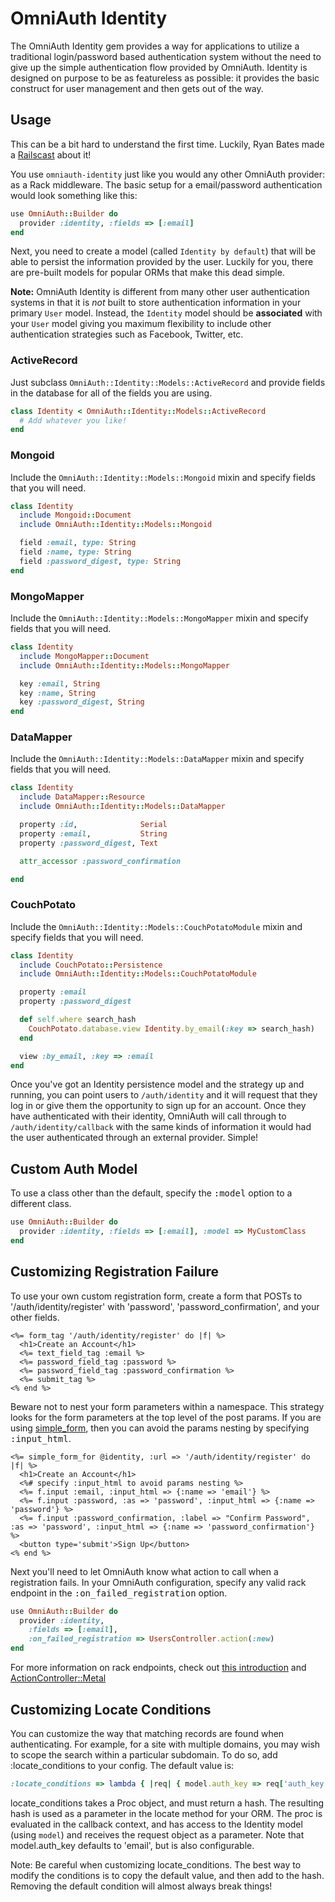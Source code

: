 # OmniAuth Identity

The OmniAuth Identity gem provides a way for applications to utilize a
traditional login/password based authentication system without the need
to give up the simple authentication flow provided by OmniAuth. Identity
is designed on purpose to be as featureless as possible: it provides the
basic construct for user management and then gets out of the way.

## Usage

This can be a bit hard to understand the first time. Luckily, Ryan Bates made
a [Railscast](http://railscasts.com/episodes/304-omniauth-identity) about it!

You use `omniauth-identity` just like you would any other OmniAuth provider: as a
Rack middleware. The basic setup for a email/password authentication would
look something like this:

```ruby
use OmniAuth::Builder do
  provider :identity, :fields => [:email]
end
```

Next, you need to create a model (called `Identity by default`) that will be
able to persist the information provided by the user. Luckily for you, there
are pre-built models for popular ORMs that make this dead simple.

**Note:** OmniAuth Identity is different from many other user authentication
systems in that it is *not* built to store authentication information in your primary
`User` model. Instead, the `Identity` model should be **associated** with your
`User` model giving you maximum flexibility to include other authentication
strategies such as Facebook, Twitter, etc.

### ActiveRecord

Just subclass `OmniAuth::Identity::Models::ActiveRecord` and provide fields
in the database for all of the fields you are using.

```ruby
class Identity < OmniAuth::Identity::Models::ActiveRecord
  # Add whatever you like!
end
```

### Mongoid

Include the `OmniAuth::Identity::Models::Mongoid` mixin and specify
fields that you will need.

```ruby
class Identity
  include Mongoid::Document
  include OmniAuth::Identity::Models::Mongoid

  field :email, type: String
  field :name, type: String
  field :password_digest, type: String
end
```

### MongoMapper

Include the `OmniAuth::Identity::Models::MongoMapper` mixin and specify
fields that you will need.

```ruby
class Identity
  include MongoMapper::Document
  include OmniAuth::Identity::Models::MongoMapper

  key :email, String
  key :name, String
  key :password_digest, String
end
```

### DataMapper

Include the `OmniAuth::Identity::Models::DataMapper` mixin and specify
fields that you will need.

```ruby
class Identity
  include DataMapper::Resource
  include OmniAuth::Identity::Models::DataMapper

  property :id,              Serial
  property :email,           String
  property :password_digest, Text

  attr_accessor :password_confirmation

end
```

### CouchPotato

Include the `OmniAuth::Identity::Models::CouchPotatoModule` mixin and specify fields that you will need.

```ruby
class Identity
  include CouchPotato::Persistence
  include OmniAuth::Identity::Models::CouchPotatoModule

  property :email
  property :password_digest

  def self.where search_hash
    CouchPotato.database.view Identity.by_email(:key => search_hash)
  end

  view :by_email, :key => :email
end
```

Once you've got an Identity persistence model and the strategy up and
running, you can point users to `/auth/identity` and it will request
that they log in or give them the opportunity to sign up for an account.
Once they have authenticated with their identity, OmniAuth will call
through to `/auth/identity/callback` with the same kinds of information
it would had the user authenticated through an external provider.
Simple!

## Custom Auth Model

To use a class other than the default, specify the <tt>:model</tt> option to a
different class.

```ruby
use OmniAuth::Builder do
  provider :identity, :fields => [:email], :model => MyCustomClass
end
```

## Customizing Registration Failure

To use your own custom registration form, create a form that POSTs to
'/auth/identity/register' with 'password', 'password_confirmation', and your
other fields.

```erb
<%= form_tag '/auth/identity/register' do |f| %>
  <h1>Create an Account</h1>
  <%= text_field_tag :email %>
  <%= password_field_tag :password %>
  <%= password_field_tag :password_confirmation %>
  <%= submit_tag %>
<% end %>
```

Beware not to nest your form parameters within a namespace. This strategy
looks for the form parameters at the top level of the post params. If you are
using [simple\_form](https://github.com/plataformatec/simple_form), then you
can avoid the params nesting by specifying <tt>:input_html</tt>.

```erb
<%= simple_form_for @identity, :url => '/auth/identity/register' do |f| %>
  <h1>Create an Account</h1>
  <%# specify :input_html to avoid params nesting %>
  <%= f.input :email, :input_html => {:name => 'email'} %>
  <%= f.input :password, :as => 'password', :input_html => {:name => 'password'} %>
  <%= f.input :password_confirmation, :label => "Confirm Password", :as => 'password', :input_html => {:name => 'password_confirmation'} %>
  <button type='submit'>Sign Up</button>
<% end %>
```

Next you'll need to let OmniAuth know what action to call when a registration
fails. In your OmniAuth configuration, specify any valid rack endpoint in the
<tt>:on_failed_registration</tt> option.

```ruby
use OmniAuth::Builder do
  provider :identity,
    :fields => [:email],
    :on_failed_registration => UsersController.action(:new)
end
```

For more information on rack endpoints, check out [this
introduction](http://library.edgecase.com/Rails/2011/01/04/rails-routing-and-rack-endpoints.html)
and
[ActionController::Metal](http://rubydoc.info/docs/rails/ActionController/Metal)

## Customizing Locate Conditions

You can customize the way that matching records are found when authenticating.
For example, for a site with multiple domains, you may wish to scope the search
within a particular subdomain.  To do so, add :locate_conditions to your config.
The default value is:

```ruby
:locate_conditions => lambda { |req| { model.auth_key => req['auth_key']} }
```

locate_conditions takes a Proc object, and must return a hash.  The resulting hash is used
as a parameter in the locate method for your ORM.  The proc is evaluated in the
callback context, and has access to the Identity model (using `model`) and receives the request
object as a parameter.  Note  that model.auth_key defaults to 'email', but is also configurable.

Note: Be careful when customizing locate_conditions.  The best way to modify the conditions is
to copy the default value, and then add to the hash.  Removing the default condition will almost
always break things!
